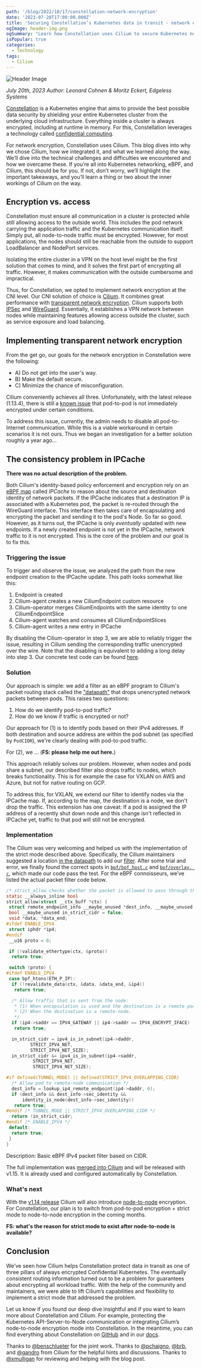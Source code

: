 ```yaml
---
path: '/blog/2022/10/17/constellation-network-encryption'
date: '2023-07-20T17:00:00.000Z'
title: 'Securing Constellation’s Kubernetes data in transit - network encryption with Cilium'
ogImage: header-img.png
ogSummary: "Learn how Constellation uses Cilium to secure Kubernetes networking"
isPopular: true
categories:
  - Technology
tags:
  - Cilium
---
```


![Header Image](header-img.png)

*July 20th, 2023*
*Author: Leonard Cohnen & Moritz Eckert, Edgeless Systems*

[Constellation](https://github.com/edgelesssys/constellation) is a Kubernetes engine that aims to provide the best possible data security by shielding your entire Kubernetes cluster from the underlying cloud infrastructure. Everything inside a cluster is always encrypted, including at runtime in memory. For this, Constellation leverages a technology called [confidential computing](https://content.edgeless.systems/hubfs/Confidential%20Computing%20Whitepaper.pdf).

For network encryption, Constellation uses Cilium. This blog dives into why we chose Cilium, how we integrated it, and what we learned along the way. We’ll dive into the technical challenges and difficulties we encountered and how we overcame these. If you’re all into Kubernetes networking, eBPF, and Cilium, this should be for you. If not, don’t worry, we’ll highlight the important takeaways, and you’ll learn a thing or two about the inner workings of Cilium on the way.

## Encryption vs. access

Constellation must ensure all communication in a cluster is protected while still allowing access to the outside world. This includes the pod network carrying the application traffic and the Kubernetes communication itself. Simply put, all node-to-node traffic must be encrypted. However, for most applications, the nodes should still be reachable from the outside to support LoadBalancer and NodePort services.

Isolating the entire cluster in a VPN on the host level might be the first solution that comes to mind, and it solves the first part of encrypting all traffic. However, it makes communication with the outside cumbersome and impractical.

Thus, for Constellation, we opted to implement network encryption at the CNI level. Our CNI solution of choice is [Cilium](https://cilium.io/). It combines great performance with [transparent network encryption](https://docs.cilium.io/en/stable/gettingstarted/encryption/). Cilium supports both [IPSec](https://docs.cilium.io/en/stable/gettingstarted/encryption-ipsec/) and [WireGuard](https://docs.cilium.io/en/stable/gettingstarted/encryption-wireguard/). Essentially, it establishes a VPN network between nodes while maintaining features allowing access outside the cluster, such as service exposure and load balancing.

## Implementing transparent network encryption

From the get go, our goals for the network encryption in Constellation were the following:

- A)      Do not get into the user's way.
- B)      Make the default secure.
- C)      Minimize the chance of misconfiguration.

Cilium conveniently achieves all three. Unfortunately, with the latest release (1.13.4), there is still a [known issue](https://docs.cilium.io/en/v1.13/security/network/encryption/#known-issues-and-workarounds) that pod-to-pod is not immediately encrypted under certain conditions. 

To address this issue, currently, the admin needs to disable all pod-to-Internet communication. While this is a viable workaround in certain scenarios it is not ours. Thus we began an investigation for a better solution roughly a year ago...


## The consistency problem in IPCache

**There was no actual description of the problem.**

Both Cilium's identity-based policy enforcement and encryption rely on an [eBPF map](https://docs.kernel.org/bpf/maps.html) called *IPCache* to reason about the source and destination identity of network packets. If the IPCache indicates that a destination IP is associated with a Kubernetes pod, the packet is re-routed through the WireGuard interface. This interface then takes care of encapsulating and encrypting the packet and sending it to the pod's Node. So far so good. However, as it turns out, the IPCache is only *eventually* updated with new endpoints. If a newly created endpoint is not yet in the IPCache, network traffic to it is not encrypted. This is the core of the problem and our goal is to fix this.

### Triggering the issue

To trigger and observe the issue, we analyzed the path from the new endpoint creation to the IPCache update. This path looks somewhat like this:

1. Endpoint is created
2. Cilium-agent creates a new CiliumEndpoint custom resource
3. Cilium-operator merges CiliumEndpoints with the same identity to one CiliumEndpointSlice
4. Cilium-agent watches and consumes all CiliumEndpointSlices
5. Cilium-agent writes a new entry in IPCache

By disabling the Cilium-operator in step 3, we are able to reliably trigger the issue, resulting in Cilium sending the corresponding traffic unencrypted over the wire. Note that the disabling is equivalent to adding a long delay into step 3. Our concrete test code can be found [here](https://github.com/cilium/cilium/blob/5da5882754569e118e713532b89dc4ca89ab76fd/test/k8s/datapath_configuration.go#L387). 

### Solution

Our approach is simple: we add a filter as an eBPF program to Cilium's packet routing stack called the ["datapath"](https://docs.cilium.io/en/stable/network/ebpf/intro/) that drops unencrypted network packets between pods. This raises two questions: 

1. How do we identify pod-to-pod traffic?
2. How do we know if traffic is encrypted or not?

Our approach for (1) is to identify pods based on their IPv4 addresses. If both destination and source address are within the pod subnet (as specified by `PodCIDR`), we're clearly dealing with pod-to-pod traffic.

For (2), we ... (**FS: please help me out here.**)

This approach reliably solves our problem. However, when nodes and pods share a subnet, our described filter also drops traffic to nodes, which breaks functionality. This is for example the case for VXLAN on AWS and Azure, but not for native routing on GCP.

To address this, for VXLAN, we extend our filter to identify nodes via the IPCache map. If, according to the map, the destination is a node, we don't drop the traffic. This extension has one caveat: If a pod is assigned the IP address of a recently shut down node and this change isn't reflected in IPCache yet, traffic to that pod will still not be encrypted.

### Implementation

The Cilium was very welcoming and helped us with the implementation of the strict mode described above. Specifically, the Cilium maintainers suggested a location [in the datapath](https://docs.cilium.io/en/v1.13/network/ebpf/lifeofapacket/#life-of-a-packet) to add our [filter](https://github.com/cilium/cilium/pull/21856/files#diff-f1851842acdc4e195dcd1b102c3c2597c293c1bfd04dc7e1bca8e02050102915R110). After some trial and error, we finally found the correct spots in [`bpf/bpf_host.c`](https://github.com/cilium/cilium/pull/21856/files#diff-ff0cc41af3fc733a268ec48f09df41cc2bf321f9191d8df1722b6d195e88e193R1495) and [`bpf/overlay. c`](https://github.com/cilium/cilium/pull/21856/files#diff-01b3b17d448a4cf12c8ce37729576da934f2c3ed8801216b33d4e13a39299193R684), which made our code pass the test. For the eBPF connoisseurs, we’ve listed the actual packet filter code below. 
```c
/* strict_allow checks whether the packet is allowed to pass through the strict mode. */
static __always_inline bool
strict_allow(struct __ctx_buff *ctx) {
 struct remote_endpoint_info __maybe_unused *dest_info, __maybe_unused *src_info;
 bool __maybe_unused in_strict_cidr = false;
 void *data, *data_end;
#ifdef ENABLE_IPV4
 struct iphdr *ip4;
#endif
 __u16 proto = 0;

 if (!validate_ethertype(ctx, &proto))
  return true;

 switch (proto) {
#ifdef ENABLE_IPV4
 case bpf_htons(ETH_P_IP):
  if (!revalidate_data(ctx, &data, &data_end, &ip4))
   return true;

  /* Allow traffic that is sent from the node:
   * (1) When encapsulation is used and the destination is a remote pod.
   * (2) When the destination is a remote-node.
   */
  if (ip4->saddr == IPV4_GATEWAY || ip4->saddr == IPV4_ENCRYPT_IFACE)
   return true;

  in_strict_cidr = ipv4_is_in_subnet(ip4->daddr,
         STRICT_IPV4_NET,
         STRICT_IPV4_NET_SIZE);
  in_strict_cidr &= ipv4_is_in_subnet(ip4->saddr,
          STRICT_IPV4_NET,
          STRICT_IPV4_NET_SIZE);

#if defined(TUNNEL_MODE) || defined(STRICT_IPV4_OVERLAPPING_CIDR)
  /* Allow pod to remote-node communication */
  dest_info = lookup_ip4_remote_endpoint(ip4->daddr, 0);
  if (dest_info && dest_info->sec_identity &&
      identity_is_node(dest_info->sec_identity))
   return true;
#endif /* TUNNEL_MODE || STRICT_IPV4_OVERLAPPING_CIDR */
  return !in_strict_cidr;
#endif /* ENABLE_IPV4 */
 default:
  return true;
 }
}
```

Description: Basic eBPF IPv4 packet filter based on CIDR.

The full implementation was [merged into Cilium](https://github.com/cilium/cilium/pull/21856) and will be released with v1.15. It is already used and configured automatically by Constellation. 

### What's next

With the [v1.14 release]([https://github.com/cilium/cilium/milestone/37](https://github.com/cilium/cilium/milestone/42)) Cilium will also introduce [node-to-node](https://github.com/cilium/cilium/pull/19401) encryption. For Constellation, our plan is to switch from pod-to-pod encryption + strict mode to node-to-node encryption in the coming months. 

**FS: what's the reason for strict mode to exist after node-to-node is available?**

## Conclusion

We’ve seen how Cilium helps Constellation protect data in transit as one of three pillars of always encrypted Confidential Kubernetes. The eventually consistent routing information turned out to be a problem for guarantees about encrypting all workload traffic. With the help of the community and maintainers, we were able to lift Cilium’s capabilities and flexibility to implement a strict mode that addressed the problem.

Let us know if you found our deep dive insightful and if you want to learn more about Constellation and Cilium. For example, protecting the Kubernetes API-Server-to-Node communication or integrating Cilium’s node-to-node encryption mode into Constellation. In the meantime, you can find everything about Constellation on [GitHub](https://github.com/edgelesssys/constellation) and in our [docs](https://docs.edgeless.systems/constellation).

Thanks to [@benschlueter](https://github.com/benschlueter) for the joint work. Thanks to [@pchaigno](https://github.com/pchaigno), [@brb](https://github.com/brb), and [@gandro](https://github.com/gandro) from Cilium for the helpful hints and discussions.
Thanks to [@xmulligan](https://github.com/xmulligan) for reviewing and helping with the blog post.

